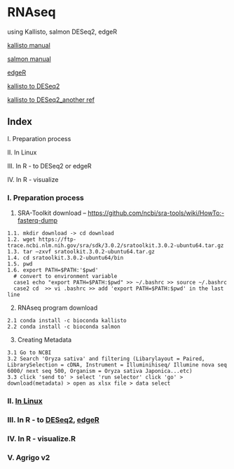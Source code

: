 # RNAseq
using Kallisto, salmon DESeq2, edgeR

[kallisto manual](https://pachterlab.github.io/kallisto/manual)

[salmon manual](https://combine-lab.github.io/salmon/getting_started/)

[edgeR](https://www.youtube.com/watch?v=hQqIBlO_j3o)

[kallisto to DESeq2](https://rpubs.com/sarah_tanja/1028886)

[kallisto to DESeq2_another ref](https://introtogenomics.readthedocs.io/en/latest/2021.11.11.DeseqTutorial.html)
## Index
Ⅰ. Preparation process

Ⅱ. In Linux
 
Ⅲ. In R - to DESeq2 or edgeR

Ⅳ. In R - visualize

### Ⅰ. Preparation process
  1. SRA-Toolkit download – https://github.com/ncbi/sra-tools/wiki/HowTo:-fasterq-dump 

    1.1. mkdir download -> cd download
    1.2. wget https://ftp-trace.ncbi.nlm.nih.gov/sra/sdk/3.0.2/sratoolkit.3.0.2-ubuntu64.tar.gz
    1.3. tar –zxvf sratoolkit.3.0.2-ubuntu64.tar.gz	
    1.4. cd sratoolkit.3.0.2-ubuntu64/bin 
    1.5. pwd 
    1.6. export PATH=$PATH:'$pwd'
      # convert to environment variable
      case1 echo "export PATH=$PATH:$pwd" >> ~/.bashrc >> source ~/.bashrc
      case2 cd  >> vi .bashrc >> add 'export PATH=$PATH:$pwd' in the last line

  2. RNAseq program download
  
    2.1 conda install -c bioconda kallisto
    2.2 conda install -c bioconda salmon

  3. Creating Metadata
  
    3.1 Go to NCBI
    3.2 Search 'Oryza sativa' and filtering (Libarylayout = Paired, LibrarySelection = cDNA, Instrument = Illuminihiseq/ Illumine nova seq 6000/ next seq 500, Organism = Oryza sativa Japonica...etc)
    3.3 click 'send to' > select 'run selector' click 'go' > download(metadata) > open as xlsx file > data select

### Ⅱ. [In Linux](https://github.com/HaNjIhEoN1/RNAseq/blob/main/2.%20In%20Linux.sh)

### Ⅲ. In R - to [DESeq2](https://github.com/HaNjIhEoN1/RNAseq/blob/main/3.%20In%20R%20to%20DESeq2.R), [edgeR](https://github.com/HaNjIhEoN1/RNAseq/blob/main/3.%20In%20R%20to%20edgeR.R)

### Ⅳ. In R - visualize.R

### Ⅴ. Agrigo v2
